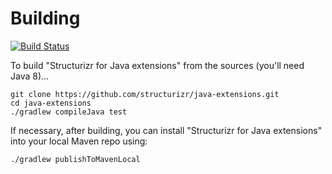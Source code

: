 # Building

[![Build Status](https://travis-ci.org/structurizr/java-extensions.svg?branch=master)](https://travis-ci.org/structurizr/java-extensions)

To build "Structurizr for Java extensions" from the sources (you'll need Java 8)...

```
git clone https://github.com/structurizr/java-extensions.git
cd java-extensions
./gradlew compileJava test
```

If necessary, after building, you can install "Structurizr for Java extensions" into your local Maven repo using:

```
./gradlew publishToMavenLocal
```